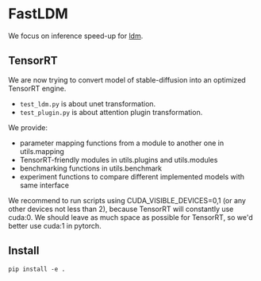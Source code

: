 # FastLDM

We focus on inference speed-up for [ldm](https://github.com/CompVis/stable-diffusion).

## TensorRT

We are now trying to convert model of stable-diffusion into an optimized TensorRT engine.

* `test_ldm.py` is about unet transformation.
* `test_plugin.py` is about attention plugin transformation.

We provide:

* parameter mapping functions from a module to another one in utils.mapping
* TensorRT-friendly modules in utils.plugins and utils.modules
* benchmarking functions in utils.benchmark
* experiment functions to compare different implemented models with same interface

We recommend to run scripts using CUDA_VISIBLE_DEVICES=0,1 (or any other devices not less than 2), because TensorRT will constantly use cuda:0. We should leave as much space as possible for TensorRT, so we'd better use cuda:1 in pytorch.

## Install

```
pip install -e .
```